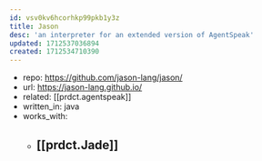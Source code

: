 ```yaml
---
id: vsv0kv6hcorhkp99pkb1y3z
title: Jason
desc: 'an interpreter for an extended version of AgentSpeak'
updated: 1712537036894
created: 1712534710390
---
```


- repo: https://github.com/jason-lang/jason/
- url: https://jason-lang.github.io/
- related: [[prdct.agentspeak]]
- written_in: java
- works_with: 
  - [[prdct.Jade]]
    - 